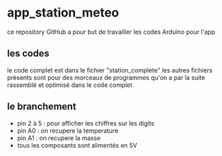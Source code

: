# app_station_meteo

ce repository GitHub a pour but de travailler les codes Arduino pour l'app 

## les codes

le code complet est dans le fichier "station_complete"
les autres fichiers présents sont pour des morceaux de programmes qu'on a par la suite rassemblé et optimisé
dans le code complet 

## le branchement 

-   pin 2 à 5 : pour afficher les chiffres sur les digits
-   pin A0 : on recupere la temperature 
-   pin A1 : on recupere la masse
-   tous les composants sont alimentés en 5V
